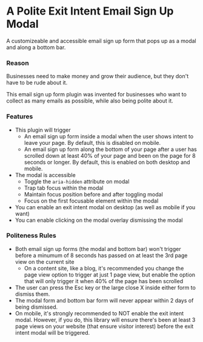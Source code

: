 # A Polite Exit Intent Email Sign Up Modal

A customizeable and accessible email sign up form that pops up as a modal and along a bottom bar.

### Reason

Businesses need to make money and grow their audience, but they don't have to be rude about it.

This email sign up form plugin was invented for businesses who want to collect as many emails as possible, while also being polite about it. 

### Features

* This plugin will trigger
  * An email sign up form inside a modal when the user shows intent to leave your page. By default, this is disabled on mobile.
  * An email sign up form along the bottom of your page after a user has scrolled down at least 40% of your page and been on the page for 8 seconds or longer. By default, this is enabled on both desktop and mobile.
* The modal is accessible
  * Toggle the `aria-hidden` attribute on modal
  * Trap tab focus within the modal
  * Maintain focus position before and after toggling modal
  * Focus on the first focusable element within the modal
* You can enable an exit intent modal on desktop (as well as mobile if you want)
* You can enable clicking on the modal overlay dismissing the modal

### Politeness Rules

* Both email sign up forms (the modal and bottom bar) won't trigger before a minumum of 8 seconds has passed on at least the 3rd page view on the current site
  * On a content site, like a blog, it's recommended you change the page view option to trigger at just 1 page view, but enable the option that will only trigger it when 40% of the page has been scrolled
* The user can press the Esc key or the large close X inside either form to dismiss them. 
* The modal form and bottom bar form will never appear within 2 days of being dismissed.
* On mobile, it's strongly recommended to NOT enable the exit intent modal. However, if you do, this library will ensure there's been at least 3 page views on your website (that ensure visitor interest) before the exit intent modal will be triggered.





